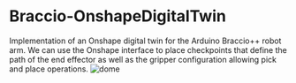 # Braccio-OnshapeDigitalTwin
Implementation of an Onshape digital twin for the Arduino Braccio++ robot arm. We can use the Onshape interface to place checkpoints that define the path of the end effector as well as the gripper configuration allowing pick and place operations.
![dome](img/dome.gif.jpg)